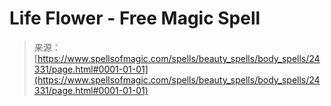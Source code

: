 <!--yml
category: 未分类
date: 2024-06-12 19:10:10
-->

# Life Flower - Free Magic Spell

> 来源：[https://www.spellsofmagic.com/spells/beauty_spells/body_spells/24331/page.html#0001-01-01](https://www.spellsofmagic.com/spells/beauty_spells/body_spells/24331/page.html#0001-01-01)